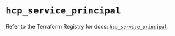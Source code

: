 # `hcp_service_principal`

Refer to the Terraform Registry for docs: [`hcp_service_principal`](https://registry.terraform.io/providers/hashicorp/hcp/0.106.0/docs/resources/service_principal).
